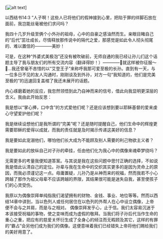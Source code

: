 [![alt text](https://drive.google.com/uc?id=0B0dXjtGzIf3pa0s2NE04UkJWM28)]

以西结书14:3 “人子啊！这些人已将他们的假神接到心里，把陷于罪的绊脚石放在面前，我岂能丝毫被他们求问吗？

我四十几岁升级至俩个小外孙的祖母，心中的自豪之感油然而生。亲眼目睹自己的“后代”茁壮成长，尽情释放那传说中的隔代之爱，那感觉是如此令人彻头彻尾的、难以置信的————美妙！

可是，在这种“外婆式美极泡”还没有被吹破前，无师自通的我已经让孙儿们这个话题主导了我与朋友们的所有交流内容（翻译得妙！）————🎵就这样被你征服～🎵…我还曾毫不吝惜的以“艾登王子”来称呼我那可爱至极的长孙。直到有一天，与一位多日不见的友人沟通时，刚刚谈及到外孙，对方一句“我知道的，他们是完美至极的”的迅速回复盖棺了我还未展开的话题。

内心琢磨着她的反应，我忽然领悟到此乃自神而来的信号，借此向我显明更深层的含义。我由此开始反思：

我是想以“掌心捧，口中含”的方式爱他们呢？还是应该想到要以耶稣基督的爱来虔心守望爱护他们呢？

我是继续设想他们是我所谓的“完美”呢？还是随时提醒自己，他们生命中的辉煌更需要耶稣的爱得以成就，而我的责任就是及时揭示传递这美好的信息？

我是要如此宠溺他们，哪怕他们长大成为不能顾及别人需要的利己物欲主义者？

我是要如此的放纵自己对子孙的牵挂，任由他们化为我心中的偶像来魂牵梦绕吗？

无需更多的考量我便知道答案。与其说是我在这些问题中思忖正确的选择，不如说我是借此认清自己的定位。孙辈与我在生命中的交织其实更多的是因为灵命上的原因，而我必须谨记这一点。毋庸置疑，儿孙乃是从神而来的祝福，然而我若不小心跨越了那作为祖父母辈不应该跨越的界限，其结果很可能是迷失自我，甚至使孩子们的心灵受伤。

我原以为偶像崇拜单纯指我们渴望拥有的财物、金钱、事业、地位等等。然而以西结14章中讲到，当以色列人或任何居住在以色列的外帮人在心中设立偶像，上帝便不会与之并肩，而是与之相对。
偶像崇拜发乎心，止于信。我们太容易沉迷于本该接受祝福的事物，使之变味而成为虚假的敬拜。当我们将子孙后代当作生命的重心之重，把应有的慈爱关怀衍生成了全身心的倾注而无暇顾及其它，这样的有罪的“霸占”会另他们成为我们的偶像。这便意味着我们已经错失上帝将他们赐给我们的美好用意了。
